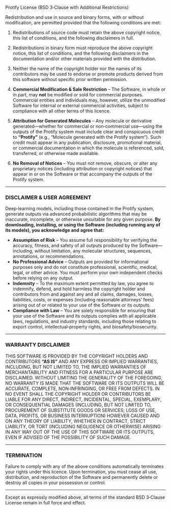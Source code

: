 Protify License (BSD 3‑Clause with Additional Restrictions)

Redistribution and use in source and binary forms, with or without modification, are permitted provided that the following conditions are met:

1. Redistributions of source code must retain the above copyright notice, this list of conditions, and the following disclaimers in full.

2. Redistributions in binary form must reproduce the above copyright notice, this list of conditions, and the following disclaimers in the documentation and/or other materials provided with the distribution.

3. Neither the name of the copyright holder nor the names of its contributors may be used to endorse or promote products derived from this software without specific prior written permission.

4. **Commercial Modification & Sale Restriction** – The Software, in whole or in part, may **not** be modified *or* sold for commercial purposes. Commercial entities and individuals may, however, utilize the unmodified Software for internal or external commercial activities, subject to compliance with all other terms of this licence.

5. **Attribution for Generated Molecules** – Any molecule or derivative generated—whether for commercial or non‑commercial use—using the outputs of the Protify system must include clear and conspicuous credit to **“Protify”** (e.g., “Molecule generated with the Protify system”). Such credit must appear in any publication, disclosure, promotional material, or commercial documentation in which the molecule is referenced, sold, transferred, or otherwise made available.

6. **No Removal of Notices** – You must not remove, obscure, or alter any proprietary notices (including attribution or copyright notices) that appear in or on the Software or that accompany the outputs of the Protify system.

---

### DISCLAIMER & USER AGREEMENT

Deep‑learning models, including those contained in the Protify system, generate outputs via advanced probabilistic algorithms that may be inaccurate, incomplete, or otherwise unsuitable for any given purpose. **By downloading, installing, or using the Software (including running any of its models), you acknowledge and agree that:**

* **Assumption of Risk** – You assume full responsibility for verifying the accuracy, fitness, and safety of all outputs produced by the Software—including, without limitation, any molecular structures, sequences, annotations, or recommendations.
* **No Professional Advice** – Outputs are provided for informational purposes only and do not constitute professional, scientific, medical, legal, or other advice. You must perform your own independent checks before relying on any output.
* **Indemnity** – To the maximum extent permitted by law, you agree to indemnify, defend, and hold harmless the copyright holder and contributors from and against any and all claims, damages, losses, liabilities, costs, or expenses (including reasonable attorneys’ fees) arising out of or related to your use of the Software or its outputs.
* **Compliance with Law** – You are solely responsible for ensuring that your use of the Software and its outputs complies with all applicable laws, regulations, and industry standards, including those relating to export control, intellectual‑property rights, and biosafety/biosecurity.

---

### WARRANTY DISCLAIMER

THIS SOFTWARE IS PROVIDED BY THE COPYRIGHT HOLDERS AND CONTRIBUTORS **“AS IS”** AND ANY EXPRESS OR IMPLIED WARRANTIES, INCLUDING, BUT NOT LIMITED TO, THE IMPLIED WARRANTIES OF MERCHANTABILITY AND FITNESS FOR A PARTICULAR PURPOSE ARE DISCLAIMED. WITHOUT LIMITING THE GENERALITY OF THE FOREGOING, NO WARRANTY IS MADE THAT THE SOFTWARE OR ITS OUTPUTS WILL BE ACCURATE, COMPLETE, NON‑INFRINGING, OR FREE FROM DEFECTS. IN NO EVENT SHALL THE COPYRIGHT HOLDER OR CONTRIBUTORS BE LIABLE FOR ANY DIRECT, INDIRECT, INCIDENTAL, SPECIAL, EXEMPLARY, OR CONSEQUENTIAL DAMAGES (INCLUDING, BUT NOT LIMITED TO, PROCUREMENT OF SUBSTITUTE GOODS OR SERVICES; LOSS OF USE, DATA, PROFITS, OR BUSINESS INTERRUPTION) HOWEVER CAUSED AND ON ANY THEORY OF LIABILITY, WHETHER IN CONTRACT, STRICT LIABILITY, OR TORT (INCLUDING NEGLIGENCE OR OTHERWISE) ARISING IN ANY WAY OUT OF THE USE OF THIS SOFTWARE OR ITS OUTPUTS, EVEN IF ADVISED OF THE POSSIBILITY OF SUCH DAMAGE.

---

### TERMINATION

Failure to comply with any of the above conditions automatically terminates your rights under this licence. Upon termination, you must cease all use, distribution, and reproduction of the Software and permanently delete or destroy all copies in your possession or control.

---

Except as expressly modified above, all terms of the standard BSD 3‑Clause License remain in full force and effect.

